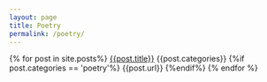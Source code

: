 ```yaml
---
layout: page
title: Poetry
permalink: /poetry/
---
```

{% for post in site.posts%}
[{{post.title}}]({{post.url}}) {{post.categories}}
{%if post.categories == 'poetry'%}
{{post.url}}
{%endif%}
{% endfor %}